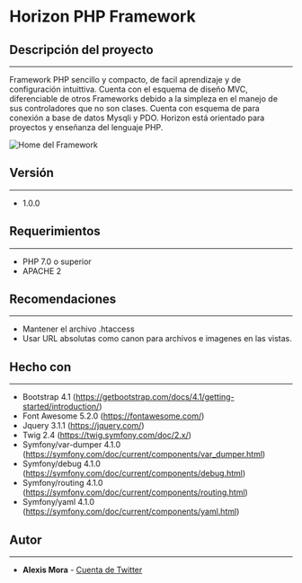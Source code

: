 # Horizon PHP Framework

## Descripción del proyecto
------
Framework PHP sencillo y compacto, de facil aprendizaje y de configuración intuittiva. Cuenta con el esquema de diseño MVC, diferenciable de otros Frameworks debido a la simpleza en el manejo de sus controladores que no son clases. Cuenta con esquema de para conexión a base de datos Mysqli y PDO. Horizon está orientado para proyectos y enseñanza del lenguaje PHP.

![Home del Framework](https://firebasestorage.googleapis.com/v0/b/horizon-81484.appspot.com/o/screenshot.jpg?alt=media&token=830fee02-f363-4ed2-8fa7-e9de39e91c16 "Home del Framework")

## Versión
------
* 1.0.0

## Requerimientos
------
* PHP 7.0 o superior
* APACHE 2

## Recomendaciones
------
* Mantener el archivo .htaccess
* Usar URL absolutas como canon para archivos e imagenes en las vistas.

## Hecho con
------
* Bootstrap 4.1 (https://getbootstrap.com/docs/4.1/getting-started/introduction/)
* Font Awesome 5.2.0 (https://fontawesome.com/)
* Jquery 3.1.1 (https://jquery.com/)
* Twig 2.4 (https://twig.symfony.com/doc/2.x/)
* Symfony/var-dumper 4.1.0 (https://symfony.com/doc/current/components/var_dumper.html)
* Symfony/debug 4.1.0 (https://symfony.com/doc/current/components/debug.html)
* Symfony/routing 4.1.0 (https://symfony.com/doc/current/components/routing.html)
* Symfony/yaml 4.1.0 (https://symfony.com/doc/current/components/yaml.html)

## Autor
------
* **Alexis Mora** - [Cuenta de Twitter](https://twitter.com/alxsmora1)